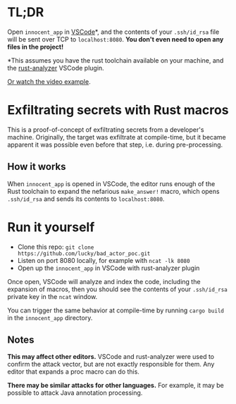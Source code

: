 # TL;DR

Open `innocent_app` in [VSCode](https://code.visualstudio.com/)*, and the
contents of your `.ssh/id_rsa` file will be sent over TCP to
`localhost:8080`. **You don't even need to open any files in the project!**

*This assumes you have the rust toolchain available on your machine, and the
[rust-analyzer](https://marketplace.visualstudio.com/items?itemName=matklad.rust-analyzer)
VSCode plugin.

[Or watch the video example](https://www.youtube.com/watch?v=RRLw3OBJ0fM).

# Exfiltrating secrets with Rust macros

This is a proof-of-concept of exfiltrating secrets from a developer's machine.
Originally, the target was exfiltrate at compile-time, but it became apparent it
was possible even before that step, i.e. during pre-processing.

## How it works

When `innocent_app` is opened in VSCode, the editor runs enough of the Rust
toolchain to expand the nefarious `make_answer!` macro, which opens
`.ssh/id_rsa` and sends its contents to `localhost:8080`.

# Run it yourself

* Clone this repo: `git clone https://github.com/lucky/bad_actor_poc.git`
* Listen on port 8080 locally, for example with `ncat -lk 8080`
* Open up the `innocent_app` in VSCode with rust-analyzer plugin

Once open, VSCode will analyze and index the code, including the expansion of
macros, then you should see the contents of your `.ssh/id_rsa` private key in
the `ncat` window.

You can trigger the same behavior at compile-time by running `cargo build`
in the `innocent_app` directory.

## Notes

**This may affect other editors.** VSCode and rust-analyzer were used to confirm
the attack vector, but are not exactly responsible for them. Any editor that
expands a proc macro can do this.

**There may be similar attacks for other languages.** For example, it may be
possible to attack Java annotation processing.